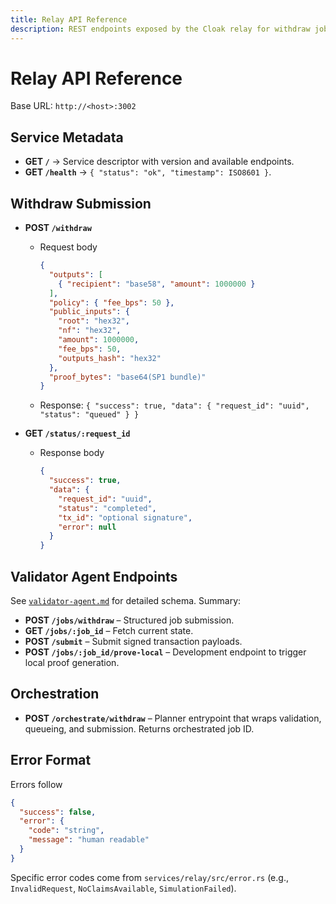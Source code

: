 ```yaml
---
title: Relay API Reference
description: REST endpoints exposed by the Cloak relay for withdraw jobs, validator agents, and health checks.
---
```


# Relay API Reference

Base URL: `http://<host>:3002`

## Service Metadata

- **GET `/`** → Service descriptor with version and available endpoints.
- **GET `/health`** → `{ "status": "ok", "timestamp": ISO8601 }`.

## Withdraw Submission

- **POST `/withdraw`**
  - Request body
    ```json
    {
      "outputs": [
        { "recipient": "base58", "amount": 1000000 }
      ],
      "policy": { "fee_bps": 50 },
      "public_inputs": {
        "root": "hex32",
        "nf": "hex32",
        "amount": 1000000,
        "fee_bps": 50,
        "outputs_hash": "hex32"
      },
      "proof_bytes": "base64(SP1 bundle)"
    }
    ```
  - Response: `{ "success": true, "data": { "request_id": "uuid", "status": "queued" } }`

- **GET `/status/:request_id`**
  - Response body
    ```json
    {
      "success": true,
      "data": {
        "request_id": "uuid",
        "status": "completed",
        "tx_id": "optional signature",
        "error": null
      }
    }
    ```

## Validator Agent Endpoints

See [`validator-agent.md`](./validator-agent.md) for detailed schema. Summary:

- **POST `/jobs/withdraw`** – Structured job submission.
- **GET `/jobs/:job_id`** – Fetch current state.
- **POST `/submit`** – Submit signed transaction payloads.
- **POST `/jobs/:job_id/prove-local`** – Development endpoint to trigger local proof generation.

## Orchestration

- **POST `/orchestrate/withdraw`** – Planner entrypoint that wraps validation, queueing, and submission. Returns orchestrated job ID.

## Error Format

Errors follow

```json
{
  "success": false,
  "error": {
    "code": "string",
    "message": "human readable"
  }
}
```

Specific error codes come from `services/relay/src/error.rs` (e.g., `InvalidRequest`, `NoClaimsAvailable`, `SimulationFailed`).
